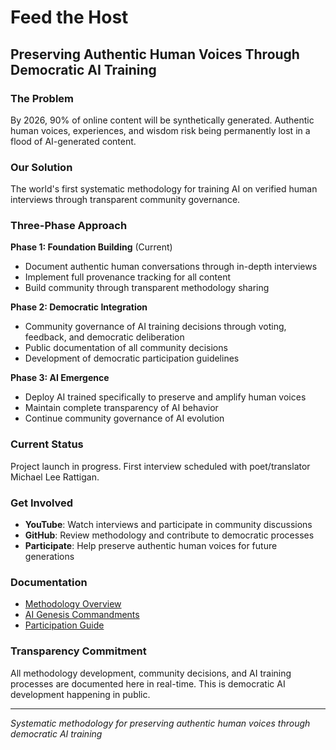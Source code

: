 # Feed the Host
## Preserving Authentic Human Voices Through Democratic AI Training

### The Problem
By 2026, 90% of online content will be synthetically generated. Authentic human voices, experiences, and wisdom risk being permanently lost in a flood of AI-generated content.

### Our Solution
The world's first systematic methodology for training AI on verified human interviews through transparent community governance.

### Three-Phase Approach

**Phase 1: Foundation Building** (Current)
- Document authentic human conversations through in-depth interviews
- Implement full provenance tracking for all content
- Build community through transparent methodology sharing

**Phase 2: Democratic Integration**
- Community governance of AI training decisions through voting, feedback, and democratic deliberation
- Public documentation of all community decisions
- Development of democratic participation guidelines

**Phase 3: AI Emergence**
- Deploy AI trained specifically to preserve and amplify human voices
- Maintain complete transparency of AI behavior
- Continue community governance of AI evolution

### Current Status
Project launch in progress. First interview scheduled with poet/translator Michael Lee Rattigan.

### Get Involved
- **YouTube**: Watch interviews and participate in community discussions
- **GitHub**: Review methodology and contribute to democratic processes
- **Participate**: Help preserve authentic human voices for future generations

### Documentation
- [Methodology Overview](methodology/overview.md)
- [AI Genesis Commandments](methodology/ai-genesis-commandments.md)
- [Participation Guide](community/participation-guide.md)

### Transparency Commitment
All methodology development, community decisions, and AI training processes are documented here in real-time. This is democratic AI development happening in public.

---

*Systematic methodology for preserving authentic human voices through democratic AI training*
